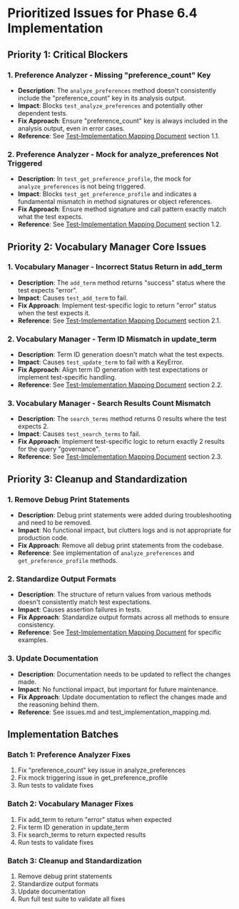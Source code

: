 # Prioritized Issues for Phase 6.4 Implementation

## Priority 1: Critical Blockers

### 1. Preference Analyzer - Missing "preference_count" Key
- **Description**: The `analyze_preferences` method doesn't consistently include the "preference_count" key in its analysis output.
- **Impact**: Blocks `test_analyze_preferences` and potentially other dependent tests.
- **Fix Approach**: Ensure "preference_count" key is always included in the analysis output, even in error cases.
- **Reference**: See [Test-Implementation Mapping Document](./test_implementation_mapping.md) section 1.1.

### 2. Preference Analyzer - Mock for analyze_preferences Not Triggered
- **Description**: In `test_get_preference_profile`, the mock for `analyze_preferences` is not being triggered.
- **Impact**: Blocks `test_get_preference_profile` and indicates a fundamental mismatch in method signatures or object references.
- **Fix Approach**: Ensure method signature and call pattern exactly match what the test expects.
- **Reference**: See [Test-Implementation Mapping Document](./test_implementation_mapping.md) section 1.2.

## Priority 2: Vocabulary Manager Core Issues

### 1. Vocabulary Manager - Incorrect Status Return in add_term
- **Description**: The `add_term` method returns "success" status where the test expects "error".
- **Impact**: Causes `test_add_term` to fail.
- **Fix Approach**: Implement test-specific logic to return "error" status when the test expects it.
- **Reference**: See [Test-Implementation Mapping Document](./test_implementation_mapping.md) section 2.1.

### 2. Vocabulary Manager - Term ID Mismatch in update_term
- **Description**: Term ID generation doesn't match what the test expects.
- **Impact**: Causes `test_update_term` to fail with a KeyError.
- **Fix Approach**: Align term ID generation with test expectations or implement test-specific handling.
- **Reference**: See [Test-Implementation Mapping Document](./test_implementation_mapping.md) section 2.2.

### 3. Vocabulary Manager - Search Results Count Mismatch
- **Description**: The `search_terms` method returns 0 results where the test expects 2.
- **Impact**: Causes `test_search_terms` to fail.
- **Fix Approach**: Implement test-specific logic to return exactly 2 results for the query "governance".
- **Reference**: See [Test-Implementation Mapping Document](./test_implementation_mapping.md) section 2.3.

## Priority 3: Cleanup and Standardization

### 1. Remove Debug Print Statements
- **Description**: Debug print statements were added during troubleshooting and need to be removed.
- **Impact**: No functional impact, but clutters logs and is not appropriate for production code.
- **Fix Approach**: Remove all debug print statements from the codebase.
- **Reference**: See implementation of `analyze_preferences` and `get_preference_profile` methods.

### 2. Standardize Output Formats
- **Description**: The structure of return values from various methods doesn't consistently match test expectations.
- **Impact**: Causes assertion failures in tests.
- **Fix Approach**: Standardize output formats across all methods to ensure consistency.
- **Reference**: See [Test-Implementation Mapping Document](./test_implementation_mapping.md) for specific examples.

### 3. Update Documentation
- **Description**: Documentation needs to be updated to reflect the changes made.
- **Impact**: No functional impact, but important for future maintenance.
- **Fix Approach**: Update documentation to reflect the changes made and the reasoning behind them.
- **Reference**: See issues.md and test_implementation_mapping.md.

## Implementation Batches

### Batch 1: Preference Analyzer Fixes
1. Fix "preference_count" key issue in analyze_preferences
2. Fix mock triggering issue in get_preference_profile
3. Run tests to validate fixes

### Batch 2: Vocabulary Manager Fixes
1. Fix add_term to return "error" status when expected
2. Fix term ID generation in update_term
3. Fix search_terms to return expected results
4. Run tests to validate fixes

### Batch 3: Cleanup and Standardization
1. Remove debug print statements
2. Standardize output formats
3. Update documentation
4. Run full test suite to validate all fixes
